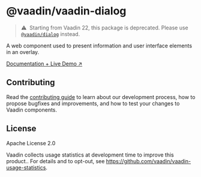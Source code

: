 # @vaadin/vaadin-dialog

> ⚠️&nbsp; Starting from Vaadin 22, this package is deprecated.
> Please use [`@vaadin/dialog`](https://www.npmjs.com/package/@vaadin/dialog) instead.

A web component used to present information and user interface elements in an overlay.

[Documentation + Live Demo ↗](https://vaadin.com/docs/latest/ds/components/dialog)

## Contributing

Read the [contributing guide](https://vaadin.com/docs/latest/guide/contributing/overview) to learn about our development process, how to propose bugfixes and improvements, and how to test your changes to Vaadin components.

## License

Apache License 2.0

Vaadin collects usage statistics at development time to improve this product..
For details and to opt-out, see https://github.com/vaadin/vaadin-usage-statistics.
